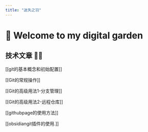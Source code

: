 ```yaml
---
title: "迷失之羽"
---
```


# 🌱 Welcome to my digital garden
## 技术文章 🧑‍💻
[[git的基本概念和初始配置]]

[[Git的常规操作]]

[[Git的高级用法1-分支管理]]

[[Git的高级用法2-远程仓库]]

[[githubpage的使用方法]]

[[obsidiangit插件的使用.]]



